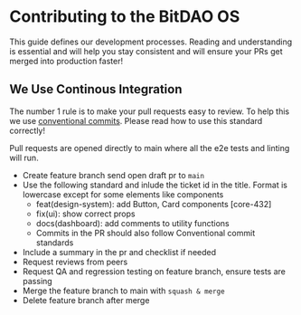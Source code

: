 # Contributing to the BitDAO OS

This guide defines our development processes. Reading and understanding is essential and will help you stay consistent and will ensure your PRs get merged into production faster!

## We Use Continous Integration

The number 1 rule is to make your pull requests easy to review. To help this we use [conventional commits](https://www.conventionalcommits.org/en/v1.0.0/#summary). Please read how to use this standard correctly!

Pull requests are opened directly to main where all the e2e tests and linting will run.

- Create feature branch send open draft pr to `main`
- Use the following standard and inlude the ticket id in the title. Format is lowercase except for some elements like components
  - feat(design-system): add Button, Card components [core-432]
  - fix(ui): show correct props
  - docs(dashboard): add comments to utility functions
  - Commits in the PR should also follow Conventional commit standards
- Include a summary in the pr and checklist if needed
- Request reviews from peers
- Request QA and regression testing on feature branch, ensure tests are passing
- Merge the feature branch to main with `squash & merge`
- Delete feature branch after merge
